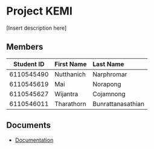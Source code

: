 # Project KEMI

[Insert description here]

## Members

| Student ID | First Name | Last Name |
|:----------:|:-----------|:----------|
| 6110545490 | Nutthanich | Narphromar|
| 6110545619 | Mai        | Norapong  |
| 6110545627 | Wijantra   | Cojamnong | 
| 6110546011 | Tharathorn | Bunrattanasathian |

## Documents

- [Documentation](https://docs.google.com/document/d/1oVAO5Ec0O07aKVBQjbCefTHt8IgDOOiH0QsNNldN5rE/edit)
